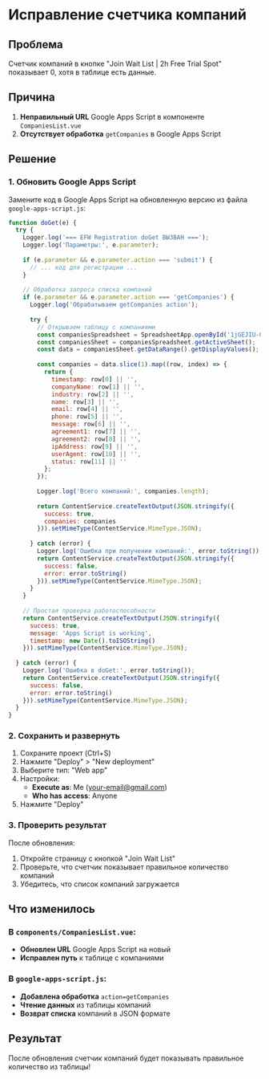 # Исправление счетчика компаний

## Проблема
Счетчик компаний в кнопке "Join Wait List | 2h Free Trial Spot" показывает 0, хотя в таблице есть данные.

## Причина
1. **Неправильный URL** Google Apps Script в компоненте `CompaniesList.vue`
2. **Отсутствует обработка** `getCompanies` в Google Apps Script

## Решение

### 1. Обновить Google Apps Script
Замените код в Google Apps Script на обновленную версию из файла `google-apps-script.js`:

```javascript
function doGet(e) {
  try {
    Logger.log('=== EFW Registration doGet ВЫЗВАН ===');
    Logger.log('Параметры:', e.parameter);
    
    if (e.parameter && e.parameter.action === 'submit') {
      // ... код для регистрации ...
    }
    
    // Обработка запроса списка компаний
    if (e.parameter && e.parameter.action === 'getCompanies') {
      Logger.log('Обрабатываем getCompanies action');
      
      try {
        // Открываем таблицу с компаниями
        const companiesSpreadsheet = SpreadsheetApp.openById('1jGEJIU-0Cwx151O0JczBkoaUCE48j5saab-R5eKzLfM');
        const companiesSheet = companiesSpreadsheet.getActiveSheet();
        const data = companiesSheet.getDataRange().getDisplayValues();
        
        const companies = data.slice(1).map((row, index) => {
          return {
            timestamp: row[0] || '',
            companyName: row[1] || '',
            industry: row[2] || '',
            name: row[3] || '',
            email: row[4] || '',
            phone: row[5] || '',
            message: row[6] || '',
            agreement1: row[7] || '',
            agreement2: row[8] || '',
            ipAddress: row[9] || '',
            userAgent: row[10] || '',
            status: row[11] || ''
          };
        });
        
        Logger.log('Всего компаний:', companies.length);
        
        return ContentService.createTextOutput(JSON.stringify({
          success: true,
          companies: companies
        })).setMimeType(ContentService.MimeType.JSON);
        
      } catch (error) {
        Logger.log('Ошибка при получении компаний:', error.toString());
        return ContentService.createTextOutput(JSON.stringify({
          success: false,
          error: error.toString()
        })).setMimeType(ContentService.MimeType.JSON);
      }
    }
    
    // Простая проверка работоспособности
    return ContentService.createTextOutput(JSON.stringify({
      success: true,
      message: 'Apps Script is working',
      timestamp: new Date().toISOString()
    })).setMimeType(ContentService.MimeType.JSON);
    
  } catch (error) {
    Logger.log('Ошибка в doGet:', error.toString());
    return ContentService.createTextOutput(JSON.stringify({
      success: false,
      error: error.toString()
    })).setMimeType(ContentService.MimeType.JSON);
  }
}
```

### 2. Сохранить и развернуть
1. Сохраните проект (Ctrl+S)
2. Нажмите "Deploy" > "New deployment"
3. Выберите тип: "Web app"
4. Настройки:
   - **Execute as**: Me (your-email@gmail.com)
   - **Who has access**: Anyone
5. Нажмите "Deploy"

### 3. Проверить результат
После обновления:
1. Откройте страницу с кнопкой "Join Wait List"
2. Проверьте, что счетчик показывает правильное количество компаний
3. Убедитесь, что список компаний загружается

## Что изменилось

### В `components/CompaniesList.vue`:
- **Обновлен URL** Google Apps Script на новый
- **Исправлен путь** к таблице с компаниями

### В `google-apps-script.js`:
- **Добавлена обработка** `action=getCompanies`
- **Чтение данных** из таблицы компаний
- **Возврат списка** компаний в JSON формате

## Результат
После обновления счетчик компаний будет показывать правильное количество из таблицы!


















